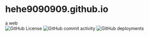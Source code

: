 # hehe9090909.github.io
a web<br>
![GitHub License](https://img.shields.io/github/license/hehe9090909/hehe9090909.github.io?style=for-the-badge)
![GitHub commit activity](https://img.shields.io/github/commit-activity/t/hehe9090909/hehe9090909.github.io?style=for-the-badge)
![GitHub deployments](https://img.shields.io/github/deployments/hehe9090909/hehe9090909.github.io/github-pages?style=for-the-badge)
